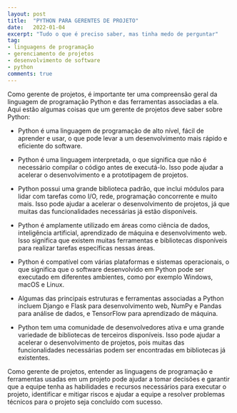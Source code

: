 ```yaml
---
layout: post
title:  "PYTHON PARA GERENTES DE PROJETO"
date:   2022-01-04
excerpt: "Tudo o que é preciso saber, mas tinha medo de perguntar"
tag:
- linguagens de programação
- gerenciamento de projetos
- desenvolvimento de software
- python
comments: true
---
```

Como gerente de projetos, é importante ter uma compreensão geral da linguagem de programação Python e das ferramentas associadas a ela. Aqui estão algumas coisas que um gerente de projetos deve saber sobre Python:

- Python é uma linguagem de programação de alto nível, fácil de aprender e usar, o que pode levar a um desenvolvimento mais rápido e eficiente do software.

- Python é uma linguagem interpretada, o que significa que não é necessário compilar o código antes de executá-lo. Isso pode ajudar a acelerar o desenvolvimento e a prototipagem de projetos.

- Python possui uma grande biblioteca padrão, que inclui módulos para lidar com tarefas como I/O, rede, programação concorrente e muito mais. Isso pode ajudar a acelerar o desenvolvimento de projetos, já que muitas das funcionalidades necessárias já estão disponíveis.

- Python é amplamente utilizado em áreas como ciência de dados, inteligência artificial, aprendizado de máquina e desenvolvimento web. Isso significa que existem muitas ferramentas e bibliotecas disponíveis para realizar tarefas específicas nessas áreas.

- Python é compatível com várias plataformas e sistemas operacionais, o que significa que o software desenvolvido em Python pode ser executado em diferentes ambientes, como por exemplo Windows, macOS e Linux.

- Algumas das principais estruturas e ferramentas associadas a Python incluem Django e Flask para desenvolvimento web, NumPy e Pandas para análise de dados, e TensorFlow para aprendizado de máquina.

- Python tem uma comunidade de desenvolvedores ativa e uma grande variedade de bibliotecas de terceiros disponíveis. Isso pode ajudar a acelerar o desenvolvimento de projetos, pois muitas das funcionalidades necessárias podem ser encontradas em bibliotecas já existentes.

Como gerente de projetos, entender as linguagens de programação e ferramentas usadas em um projeto pode ajudar a tomar decisões e garantir que a equipe tenha as habilidades e recursos necessários para executar o projeto, identificar e mitigar riscos e ajudar a equipe a resolver problemas técnicos para o projeto seja concluído com sucesso.